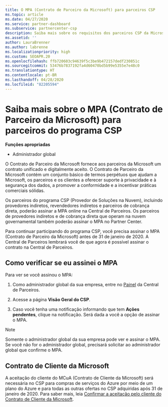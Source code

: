 ```yaml
---
title: O MPA (Contrato de Parceiro da Microsoft) para parceiros CSP
ms.topic: article
ms.date: 04/27/2020
ms.service: partner-dashboard
ms.subservice: partnercenter-csp
description: Saiba mais sobre os requisitos dos parceiros CSP da Microsoft para assinar e verificar esse MPA (Contrato de Parceiro da Microsoft) unificado e digitalmente aceito.
ms.assetid: ''
author: LauraBrenner
ms.author: labrenne
ms.localizationpriority: high
ms.custom: SEOAPR.20
ms.openlocfilehash: ffb720603c94639f5c3be9b472157dedf230851c
ms.sourcegitcommit: 53476b7837192fa4d60470bd5b99e5355e7e48c0
ms.translationtype: HT
ms.contentlocale: pt-BR
ms.lasthandoff: 04/28/2020
ms.locfileid: "82205594"
---
```

# <a name="learn-about-the-microsoft-partner-agreement-mpa-for-csp-program-partners"></a>Saiba mais sobre o MPA (Contrato de Parceiro da Microsoft) para parceiros do programa CSP

**Funções apropriadas**

- Administrador global

O Contrato de Parceiro da Microsoft fornece aos parceiros da Microsoft um contrato unificado e digitalmente aceito. O Contrato de Parceiro da Microsoft contém um conjunto básico de termos perpétuos que ajudam a Microsoft, os parceiros e os clientes a oferecer suporte à privacidade e à segurança dos dados, a promover a conformidade e a incentivar práticas comerciais sólidas.

Os parceiros do programa CSP (Provedor de Soluções na Nuvem), incluindo provedores indiretos, revendedores indiretos e parceiros de cobrança direta, poderão assinar a MPA online na Central de Parceiros. Os parceiros de provedores indiretos e de cobrança direta que operam na nuvem governamental também poderão assinar o MPA no Partner Center.

Para continuar participando do programa CSP, você precisa assinar o MPA (Contrato de Parceiro da Microsoft) antes de 31 de janeiro de 2020. A Central de Parceiros lembrará você de que agora é possível assinar o contrato na Central de Parceiros.

## <a name="how-to-verify-if-i-have-signed-the-mpa"></a>Como verificar se eu assinei o MPA

Para ver se você assinou o MPA:

1. Como administrador global da sua empresa, entre no [Painel](https://partner.microsoft.com/dashboard/home) da Central de Parceiros.

2. Acesse a página **Visão Geral do CSP**.

3. Caso você tenha uma notificação informando que tem **Ações pendentes**, clique na notificação. Será dada a você a opção de assinar o MPA.

>[!NOTE]
>Somente o administrador global da sua empresa pode ver e assinar o MPA. Se você não for o administrador global, precisará solicitar ao administrador global que confirme o MPA.

## <a name="microsoft-customer-agreement"></a>Contrato de Cliente da Microsoft

A aceitação do cliente do MCuA (Contrato de Cliente da Microsoft) será necessária no CSP para compras de serviços do Azure por meio de um plano do Azure e para todas as outras ofertas no CSP adquiridas após 31 de janeiro de 2020. Para saber mais, leia [Confirmar a aceitação pelo cliente do Contrato de Cliente da Microsoft](confirm-customer-agreement.md).